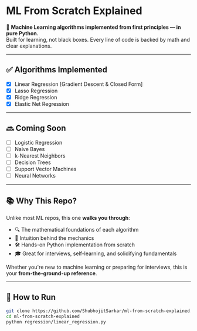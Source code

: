 # ML From Scratch Explained

🧠 **Machine Learning algorithms implemented from first principles — in pure Python.**  
Built for learning, not black boxes. Every line of code is backed by math and clear explanations.

---

## ✅ Algorithms Implemented

- [x] Linear Regression [Gradient Descent & Closed Form]
- [x] Lasso Regression
- [x] Ridge Regression
- [x] Elastic Net Regression 

---

## 🔜 Coming Soon

- [ ] Logistic Regression
- [ ] Naive Bayes
- [ ] k-Nearest Neighbors
- [ ] Decision Trees
- [ ] Support Vector Machines
- [ ] Neural Networks

---

## 📚 Why This Repo?

Unlike most ML repos, this one **walks you through**:

- 🔍 The mathematical foundations of each algorithm
- 🧠 Intuition behind the mechanics
- 🛠️ Hands-on Python implementation from scratch
- 🎓 Great for interviews, self-learning, and solidifying fundamentals

Whether you're new to machine learning or preparing for interviews, this is your **from-the-ground-up reference**.

---

## 🚀 How to Run

```bash
git clone https://github.com/ShubhojitSarkar/ml-from-scratch-explained.git
cd ml-from-scratch-explained
python regression/linear_regression.py
